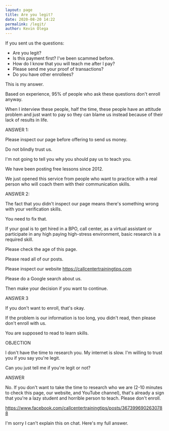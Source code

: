 ```yaml
--- 
layout: page
title: Are you legit?
date: 2020-08-20 14:22
permalink: /legit/ 
author: Kevin Olega 
--- 
```

If you sent us the questions:

- Are you legit?
- Is this payment first? I've been scammed before.
- How do I know that you will teach me after I pay?
- Please send me your proof of transactions?
- Do you have other enrollees?

This is my answer.

Based on experience, 95% of people who ask these questions don't enroll anyway.

When I interview these people, half the time, these people have an attitude problem and just want to pay so they can blame us instead because of their lack of results in life.

ANSWER 1:

Please inspect our page before offering to send us money.

Do not blindly trust us.

I'm not going to tell you why you should pay us to teach you. 

We have been posting free lessons since 2012.

We just opened this service from people who want to practice with a real person who will coach them with their communication skills.

ANSWER 2:

The fact that you didn't inspect our page means there's something wrong with your verification skills.

You need to fix that.

If your goal is to get hired in a BPO, call center, as a virtual assistant or participate in any high paying high-stress environment, basic research is a required skill.

Please check the age of this page.

Please read all of our posts.

Please inspect our website https://callcentertrainingtips.com

Please do a Google search about us.

Then make your decision if you want to continue.

ANSWER 3

If you don't want to enroll, that's okay.

If the problem is our information is too long, you didn't read, then please don't enroll with us.

You are supposed to read to learn skills.

OBJECTION 

I don't have the time to research you. My internet is slow. I'm willing to trust you if you say you're legit.

Can you just tell me if you're legit or not?

ANSWER 

No. If you don't want to take the time to research who we are (2-10 minutes to check this page, our website, and YouTube channel), that's already a sign that you're a lazy student and horrible person to teach. Please don't enroll.


https://www.facebook.com/callcentertrainingtips/posts/3673996902630788 

I'm sorry I can't explain this on chat. Here's my full answer.